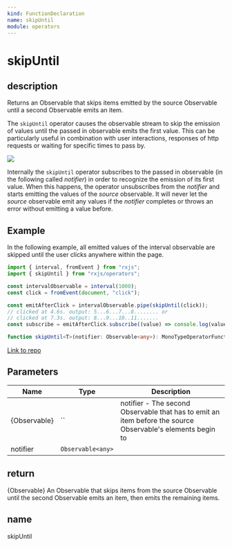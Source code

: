 ```yaml
---
kind: FunctionDeclaration
name: skipUntil
module: operators
---
```


# skipUntil

## description

Returns an Observable that skips items emitted by the source Observable until a second Observable emits an item.

The `skipUntil` operator causes the observable stream to skip the emission of values ​​until the passed in observable emits the first value.
This can be particularly useful in combination with user interactions, responses of http requests or waiting for specific times to pass by.

![](skipUntil.png)

Internally the `skipUntil` operator subscribes to the passed in observable (in the following called _notifier_) in order to recognize the emission
of its first value. When this happens, the operator unsubscribes from the _notifier_ and starts emitting the values of the _source_
observable. It will never let the _source_ observable emit any values if the _notifier_ completes or throws an error without emitting
a value before.

## Example

In the following example, all emitted values ​​of the interval observable are skipped until the user clicks anywhere within the page.

```ts
import { interval, fromEvent } from "rxjs";
import { skipUntil } from "rxjs/operators";

const intervalObservable = interval(1000);
const click = fromEvent(document, "click");

const emitAfterClick = intervalObservable.pipe(skipUntil(click));
// clicked at 4.6s. output: 5...6...7...8........ or
// clicked at 7.3s. output: 8...9...10..11.......
const subscribe = emitAfterClick.subscribe((value) => console.log(value));
```

```ts
function skipUntil<T>(notifier: Observable<any>): MonoTypeOperatorFunction<T>;
```

[Link to repo](https://github.com/ReactiveX/rxjs/blob/master/src/internal/operators/skipUntil.ts#L47-L49)

## Parameters

| Name         | Type              | Description                                                                                                |
| ------------ | ----------------- | ---------------------------------------------------------------------------------------------------------- |
| {Observable} | ``                | notifier - The second Observable that has to emit an item before the source Observable's elements begin to |
| notifier     | `Observable<any>` |                                                                                                            |

## return

{Observable<T>} An Observable that skips items from the source Observable until the second Observable emits
an item, then emits the remaining items.

## name

skipUntil
